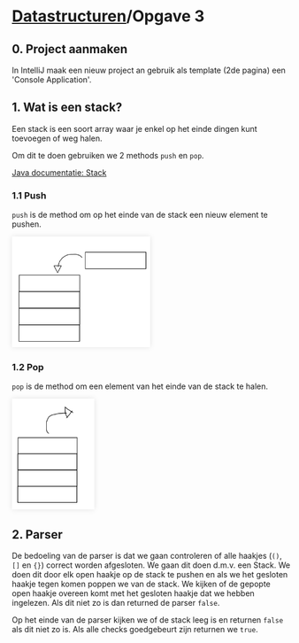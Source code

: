 # [Datastructuren](/datastructuren)/Opgave 3

## 0. Project aanmaken
In IntelliJ maak een nieuw project an gebruik als template (2de pagina) een 'Console Application'.

## 1. Wat is een stack?
Een stack is een soort array waar je enkel op het einde dingen kunt toevoegen of weg halen. 

Om dit te doen gebruiken we 2 methods `push` en `pop`. 

[Java documentatie: Stack](https://docs.oracle.com/javase/7/docs/api/java/util/Stack.html)

### 1.1 Push
`push` is de method om op het einde van de stack een nieuw element te pushen.

<img height="200px" src="/media/datastructuren/opgave3/push.png" style="box-shadow: 0 0 10px rgba(0,0,0,0.1);">

### 1.2 Pop
`pop` is de method om een element van het einde van de stack te halen.

<img height="200px" src="/media/datastructuren/opgave3/pop.png" style="box-shadow: 0 0 10px rgba(0,0,0,0.1);">

## 2. Parser

De bedoeling van de parser is dat we gaan controleren of alle haakjes (`()`, `[]` en `{}`) correct worden afgesloten.
We gaan dit doen d.m.v. een Stack. We doen dit door elk open haakje op de stack te pushen en als we het gesloten haakje tegen komen poppen we van de stack. 
We kijken of de gepopte open haakje overeen komt met het gesloten haakje dat we hebben ingelezen. Als dit niet zo is dan returned de parser `false`.

Op het einde van de parser kijken we of de stack leeg is en returnen `false` als dit niet zo is. 
Als alle checks goedgebeurt zijn returnen we `true`.